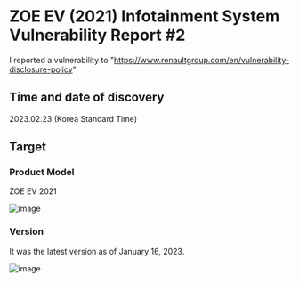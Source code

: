 # ZOE EV (2021) Infotainment System Vulnerability Report #2

I reported a vulnerability to "https://www.renaultgroup.com/en/vulnerability-disclosure-policy"

## Time and date of discovery
2023.02.23 (Korea Standard Time)

## Target
### Product Model

ZOE EV 2021

![image](https://github.com/zj3t/Automotive-vulnerabilities/assets/35731091/6fbbada2-025f-40c0-86b1-1796b41d24d8)

### Version

It was the latest version as of January 16, 2023.

![image](https://github.com/zj3t/Automotive-vulnerabilities/assets/35731091/7d0f793d-032c-4379-938d-e071b546e4e8)
